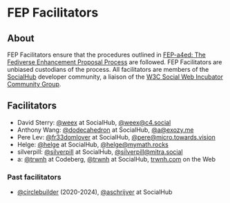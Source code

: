 # FEP Facilitators

## About

FEP Facilitators ensure that the procedures outlined in [FEP-a4ed: The Fediverse Enhancement Proposal Process](https://codeberg.org/fediverse/fep/src/branch/main/fep/a4ed/fep-a4ed.md) are followed. FEP Facilitators are unbiased custodians of the process. All facilitators are members of the [SocialHub](https://socialhub.activitypub.rocks) developer community, a liaison of the [W3C Social Web Incubator Community Group](https://www.w3.org/community/SocialCG/).

## Facilitators

- David Sterry: [@weex](https://socialhub.activitypub.rocks/u/weex/summary) at SocialHub, [@weex@c4.social](https://c4.social/@weex)
- Anthony Wang: [@dodecahedron](https://socialhub.activitypub.rocks/u/dodecahedron/summary) at SocialHub, [@a@exozy.me](https://social.exozy.me/@a)
- Pere Lev: [@fr33domlover](https://socialhub.activitypub.rocks/u/fr33domlover/summary) at SocialHub, [@pere@micro.towards.vision](https://micro.towards.vision/@pere)
- Helge: [@helge](https://socialhub.activitypub.rocks/u/helge/summary) at SocialHub, [@helge@mymath.rocks](https://mymath.rocks/timeline/)
- silverpill: [@silverpill](https://socialhub.activitypub.rocks/u/silverpill/summary) at SocialHub, [@silverpill@mitra.social](https://mitra.social/@silverpill)
- a: [@trwnh](https://codeberg.org/trwnh) at Codeberg, [@trwnh](https://socialhub.activitypub.rocks/u/trwnh/summary) at SocialHub, [trwnh.com](https://trwnh.com) on the Web

### Past facilitators

- [@circlebuilder](https://codeberg.org/circlebuilder) (2020-2024), [@aschrijver](https://socialhub.activitypub.rocks/u/aschrijver/summary) at SocialHub